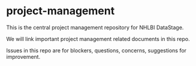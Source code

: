 # project-management

This is the central project management repository for NHLBI DataStage.

We will link important project management related documents in this repo. 

Issues in this repo are for blockers, questions, concerns, suggestions for improvement. 
